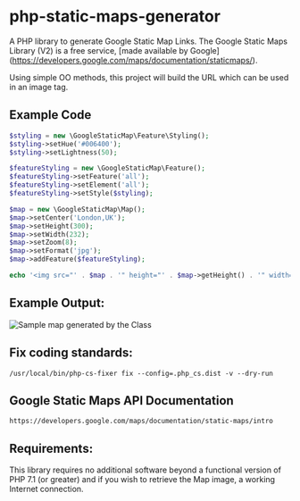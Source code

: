 # php-static-maps-generator
A PHP library to generate Google Static Map Links. The Google Static Maps Library (V2) is a free service, [made available by Google] (https://developers.google.com/maps/documentation/staticmaps/).

Using simple OO methods, this project will build the URL which can be used in an image tag.


## Example Code
```php
$styling = new \GoogleStaticMap\Feature\Styling();
$styling->setHue('#006400');
$styling->setLightness(50);

$featureStyling = new \GoogleStaticMap\Feature();
$featureStyling->setFeature('all');
$featureStyling->setElement('all');
$featureStyling->setStyle($styling);

$map = new \GoogleStaticMap\Map();
$map->setCenter('London,UK');
$map->setHeight(300);
$map->setWidth(232);
$map->setZoom(8);
$map->setFormat('jpg');
$map->addFeature($featureStyling);

echo '<img src="' . $map . '" height="' . $map->getHeight() . '" width="' . $map->getWidth() . '" />';

```

## Example Output:
![Sample map generated by the Class](http://maps.google.com/maps/api/staticmap?center=London%2CUK&zoom=8&language=en-GB&maptype=roadmap&format=jpg&size=232x300&scale=1&style=feature:all|element:all|lightness:50|hue:0x006400|visibility:on|invert_lightness:false&sensor=false)


## Fix coding standards:
    /usr/local/bin/php-cs-fixer fix --config=.php_cs.dist -v --dry-run


## Google Static Maps API Documentation
    https://developers.google.com/maps/documentation/static-maps/intro

## Requirements:
This library requires no additional software beyond a functional version of PHP
7.1 (or greater) and if you wish to retrieve the Map image, a working Internet
connection.